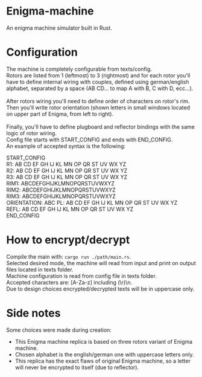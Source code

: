 # Enigma-machine
An enigma machine simulator built in Rust.

# Configuration
The machine is completely configurable from texts/config.<br>
Rotors are listed from 1 (leftmost) to 3 (rightmost) and for each rotor you'll have to define internal wiring with couples, defined using german/english alphabet, separated by a space (AB CD... to map A with B, C with D, ecc...).<br><br>
After rotors wiring you'll need to define order of characters on rotor's rim.
Then you'll write rotor orientation (shown letters in small windows located on upper part of Enigma, from left to right).<br><br>
Finally, you'll have to define plugboard and reflector bindings with the same logic of rotor wiring.<br>
Config file starts with START_CONFIG and ends with END_CONFIG.<br>
An example of accepted syntax is the following:<br>

START_CONFIG<br>
R1: AB CD EF GH IJ KL MN OP QR ST UV WX YZ<br>
R2: AB CD EF GH IJ KL MN OP QR ST UV WX YZ<br>
R3: AB CD EF GH IJ KL MN OP QR ST UV WX YZ<br>
RIM1: ABCDEFGHIJKLMNOPQRSTUVWXYZ<br>
RIM2: ABCDEFGHIJKLMNOPQRSTUVWXYZ<br>
RIM3: ABCDEFGHIJKLMNOPQRSTUVWXYZ<br>
ORIENTATION: ABC
PL: AB CD EF GH IJ KL MN OP QR ST UV WX YZ<br>
REFL: AB CD EF GH IJ KL MN OP QR ST UV WX YZ<br>
END_CONFIG<br>

# How to encrypt/decrypt
Compile the main with: `cargo run ./path/main.rs`.<br>
Selected desired mode, the machine will read from input and print on output files located in texts folder.<br>
Machine configuration is read from config file in texts folder.<br>
Accepted characters are: [A-Za-z] including (\r)\n.<br>
Due to design choices encrypted/decrypted texts will be in uppercase only.

# Side notes
Some choices were made during creation:
- This Enigma machine replica is based on three rotors variant of Enigma machine.
- Chosen alphabet is the english/german one with uppercase letters only.
- This replica has the exact flaws of original Enigma machine, so a letter will never be encrypted to itself (due to reflector).
